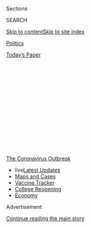 <div id="app">

<div>

<div>

<div>

<div class="NYTAppHideMasthead css-1q2w90k e1suatyy0">

<div class="section css-ui9rw0 e1suatyy2">

<div class="css-eph4ug er09x8g0">

<div class="css-6n7j50">

</div>

<span class="css-1dv1kvn">Sections</span>

<div class="css-10488qs">

<span class="css-1dv1kvn">SEARCH</span>

</div>

[Skip to content](#site-content)[Skip to site
index](#site-index)

</div>

<div id="masthead-section-label" class="css-1wr3we4 eaxe0e00">

[Politics](https://www.nytimes.com/section/politics)

</div>

<div class="css-10698na e1huz5gh0">

</div>

</div>

<div id="masthead-bar-one" class="section hasLinks css-15hmgas e1csuq9d3">

<div class="css-uqyvli e1csuq9d0">

</div>

<div class="css-1uqjmks e1csuq9d1">

</div>

<div class="css-9e9ivx">

[](https://myaccount.nytimes.com/auth/login?response_type=cookie&client_id=vi)

</div>

<div class="css-1bvtpon e1csuq9d2">

[Today’s
Paper](https://www.nytimes.com/section/todayspaper)

</div>

</div>

</div>

</div>

<div data-aria-hidden="false">

<div id="site-content" data-role="main">

<div>

<div class="css-1aor85t" style="opacity:0.000000001;z-index:-1;visibility:hidden">

<div class="css-1hqnpie">

<div class="css-epjblv">

<span class="css-17xtcya">[Politics](/section/politics)</span><span class="css-x15j1o">|</span><span class="css-fwqvlz">Wartime
Production Law Has Been Used Routinely, but Not With
Coronavirus</span>

</div>

<div class="css-k008qs">

<div class="css-1iwv8en">

<span class="css-18z7m18"></span>

<div>

</div>

</div>

<span class="css-1n6z4y">https://nyti.ms/2UP4ige</span>

<div class="css-1705lsu">

<div class="css-4xjgmj">

<div class="css-4skfbu" data-role="toolbar" data-aria-label="Social Media Share buttons, Save button, and Comments Panel with current comment count" data-testid="share-tools">

  - 
  - 
  - 
  - 
    
    <div class="css-6n7j50">
    
    </div>

  - 

</div>

</div>

</div>

</div>

</div>

</div>

<div id="NYT_TOP_BANNER_REGION" class="css-13pd83m">

<div>

<div id="styln-prism-menu-1592847958612" class="section interactive-content interactive-size-medium css-1edisqu">

<div class="css-17ih8de interactive-body">

<div id="scroll-container" class="css-1gj85ro">

[<span class="styln-title-wrap"><span class="css-1pje3qr">The
Coronavirus</span><span class="css-1pje3qr">
Outbreak</span></span>](https://www.nytimes.com/news-event/coronavirus?action=click&pgtype=Article&state=default&region=TOP_BANNER&context=storylines_menu)

  - <span class="css-kqxiym" data-emphasize="true">live</span>[Latest
    Updates](https://www.nytimes.com/2020/08/03/world/coronavirus-covid-19.html?action=click&pgtype=Article&state=default&region=TOP_BANNER&context=storylines_menu)
  - [Maps and
    Cases](https://www.nytimes.com/interactive/2020/us/coronavirus-us-cases.html?action=click&pgtype=Article&state=default&region=TOP_BANNER&context=storylines_menu)
  - [Vaccine
    Tracker](https://www.nytimes.com/interactive/2020/science/coronavirus-vaccine-tracker.html?action=click&pgtype=Article&state=default&region=TOP_BANNER&context=storylines_menu)
  - [College
    Reopening](https://www.nytimes.com/2020/08/02/us/covid-college-reopening.html?action=click&pgtype=Article&state=default&region=TOP_BANNER&context=storylines_menu)
  - [Economy](https://www.nytimes.com/live/2020/08/03/business/stock-market-today-coronavirus?action=click&pgtype=Article&state=default&region=TOP_BANNER&context=storylines_menu)

</div>

</div>

</div>

</div>

</div>

<div id="top-wrapper" class="css-1sy8kpn">

<div id="top-slug" class="css-l9onyx">

Advertisement

</div>

[Continue reading the main
story](#after-top)

<div class="ad top-wrapper" style="text-align:center;height:100%;display:block;min-height:250px">

<div id="top" class="place-ad" data-position="top" data-size-key="top">

</div>

</div>

<div id="after-top">

</div>

</div>

<div>

<div id="sponsor-wrapper" class="css-1hyfx7x">

<div id="sponsor-slug" class="css-19vbshk">

Supported by

</div>

[Continue reading the main
story](#after-sponsor)

<div id="sponsor" class="ad sponsor-wrapper" style="text-align:center;height:100%;display:block">

</div>

<div id="after-sponsor">

</div>

</div>

<div class="css-186x18t">

</div>

<div class="css-1vkm6nb ehdk2mb0">

# Wartime Production Law Has Been Used Routinely, but Not With Coronavirus

</div>

The Defense Production Act has been invoked hundreds of thousands of
times in the Trump years. But with the pandemic, the president sees it
as a “break the glass” last resort.

<div class="css-79elbk" data-testid="photoviewer-wrapper">

<div class="css-z3e15g" data-testid="photoviewer-wrapper-hidden">

</div>

<div class="css-1a48zt4 ehw59r15" data-testid="photoviewer-children">

![<span class="css-16f3y1r e13ogyst0" data-aria-hidden="true">A
technician testing ventilators at Bloom Energy, a fuel cell company in
California that has transitioned to refurbishing
ventilators.</span><span class="css-cnj6d5 e1z0qqy90" itemprop="copyrightHolder"><span class="css-1ly73wi e1tej78p0">Credit...</span><span><span>Pool
photo by Beth
Laberge</span></span></span>](https://static01.nyt.com/images/2020/03/31/us/politics/31dc-virus-dpa1/merlin_171076446_1d17beea-9c0a-4c57-969b-edc268d85d24-articleLarge.jpg?quality=75&auto=webp&disable=upscale)

</div>

</div>

<div class="css-18e8msd">

<div class="css-pdw9fk epjyd6m0">

<div class="css-1txwxcy ey68jwv0" data-aria-hidden="true">

[![Zolan
Kanno-Youngs](https://static01.nyt.com/images/2019/12/13/reader-center/author-zolan-kanno-youngs/author-zolan-kanno-youngs-thumbLarge.png
"Zolan Kanno-Youngs")](https://www.nytimes.com/by/zolan-kanno-youngs)[![Ana
Swanson](https://static01.nyt.com/images/2018/12/10/multimedia/author-ana-swanson/author-ana-swanson-thumbLarge.png
"Ana Swanson")](https://www.nytimes.com/by/ana-swanson)

</div>

<div class="css-1baulvz">

By [<span class="css-1baulvz" itemprop="name">Zolan
Kanno-Youngs</span>](https://www.nytimes.com/by/zolan-kanno-youngs) and
[<span class="css-1baulvz last-byline" itemprop="name">Ana
Swanson</span>](https://www.nytimes.com/by/ana-swanson)

</div>

</div>

  - 
    
    <div class="css-ld3wwf e16638kd2">
    
    March 31,
    2020
    
    </div>

  - 
    
    <div class="css-4xjgmj">
    
    <div class="css-d8bdto" data-role="toolbar" data-aria-label="Social Media Share buttons, Save button, and Comments Panel with current comment count" data-testid="share-tools">
    
      - 
      - 
      - 
      - 
        
        <div class="css-6n7j50">
        
        </div>
    
      - 
    
    </div>
    
    </div>

</div>

</div>

<div class="section meteredContent css-1r7ky0e" name="articleBody" itemprop="articleBody">

<div class="css-1fanzo5 StoryBodyCompanionColumn">

<div class="css-53u6y8">

WASHINGTON — Chemicals used to construct military missiles. Materials
needed to build drones. Body armor for agents patrolling the southwest
border. Equipment for natural disaster response.

A Korean War-era law called the [Defense Production
Act](https://www.nytimes.com/2020/07/22/us/politics/coronavirus-defense-production-act.html)
has been used to place hundreds of thousands of orders by President
Trump and his administration to ensure the procurement of vital
equipment, according to reports submitted to Congress and interviews
with former government officials.

Yet as governors and members of Congress plead with the president to use
the law to force the production of ventilators and other medical
equipment to combat [the coronavirus
pandemic](https://www.nytimes.com/news-event/coronavirus), he has for
weeks treated it like a “break the glass” last resort, to be invoked
only when all else fails.

“You know, we’re a country not based on nationalizing our business,” Mr.
Trump said earlier this month. “Call a person over in Venezuela, ask
them how did nationalization of their businesses work out? Not too
well.”

</div>

</div>

<div class="css-1fanzo5 StoryBodyCompanionColumn">

<div class="css-53u6y8">

The Defense Production Act includes a range of authorities including
issuing loans to expand a vendor’s capacity, controlling the
distribution of a company’s products and the more commonly used power of
compelling companies to prioritize the government’s order over those of
other clients.

The law’s frequent use, especially by the military to give its contract
priority ratings to jump ahead of a vendor’s other clients, has prompted
those most familiar with it to question why the administration has been
so hesitant to tap it for a public health emergency that as of Tuesday
has killed more than 3,600 Americans and sickened 181,000.

“What’s more important? Building an aircraft carrier or a frigate using
priority ratings or saving a hundred thousand lives using priorities for
ventilators?” said Larry Hall, who retired in August as the director of
the Defense Production Act program division at the Federal Emergency
Management Agency. “If we used the president’s logic, most of our
economy is already nationalized. But it isn’t.”

On Friday, the president said he had finally pressed the law into action
to force General Motors to step up efforts to manufacture ventilators.
Then the federal authorities [raided the home of a
hoarder](https://www.justice.gov/usao-nj/pr/brooklyn-man-arrested-assaulting-fbi-agents-and-making-false-statements-about-his)
in Brooklyn and his warehouse in New Jersey, invoking the Defense
Production Act to recoup tens of thousands of surgical masks.

Those actions could presage a wider use of the law now that Peter
Navarro, the White House trade adviser, has been appointed the
coordinator of Defense Production Act policy. The law gives the
government the power to subpoena firms and force companies to fulfill
the government’s contractual obligations before those of other clients.
Mr. Navarro, who has in the past criticized multinational companies like
General Motors and Walmart for cheating workers and sending jobs abroad,
appears to relish his new role marshaling American industry.

</div>

</div>

<div class="css-1fanzo5 StoryBodyCompanionColumn">

<div class="css-53u6y8">

But critics fear that weeks of dithering have already locked in deadly
shortages at American
hospitals.

<div id="NYT_MAIN_CONTENT_1_REGION" class="css-9tf9ac">

<div>

<div id="styln-covid-updates-world" class="section interactive-content interactive-size-medium css-1ftcdic">

<div class="css-17ih8de interactive-body">

<div id="styln-briefing-block" data-asset-id="QXJ0aWNsZTpueXQ6Ly9hcnRpY2xlLzZkMDlhMjVlLTQxZDYtNWE3ZC04NzFjLTNiMDkyMGU0NjA2Zg==">

<div class="briefing-block-header-section">

# [Latest Updates: Global Coronavirus Outbreak](https://www.nytimes.com/2020/08/03/world/coronavirus-covid-19.html?action=click&pgtype=Article&state=default&region=MAIN_CONTENT_1&context=storylines_live_updates)

<div class="briefing-block-ts">

Updated 2020-08-04T01:26:47.893Z

</div>

</div>

  - [Birx, criticized by Trump, is defended by Fauci on the pandemic’s
    spread.](https://www.nytimes.com/2020/08/03/world/coronavirus-covid-19.html?action=click&pgtype=Article&state=default&region=MAIN_CONTENT_1&context=storylines_live_updates#link-4e40df05)
  - [Trump derides Democrats as lawmakers and administration officials
    try to break stimulus
    impasse.](https://www.nytimes.com/2020/08/03/world/coronavirus-covid-19.html?action=click&pgtype=Article&state=default&region=MAIN_CONTENT_1&context=storylines_live_updates#link-15e7f995)
  - [As some students and teachers go back to school in the U.S.,
    they’re bringing the virus with
    them.](https://www.nytimes.com/2020/08/03/world/coronavirus-covid-19.html?action=click&pgtype=Article&state=default&region=MAIN_CONTENT_1&context=storylines_live_updates#link-4c85ed64)

<div class="briefing-block-footer">

<div class="briefing-block-footer-meta">

[See more
updates](https://www.nytimes.com/2020/08/03/world/coronavirus-covid-19.html?action=click&pgtype=Article&state=default&region=MAIN_CONTENT_1&context=storylines_live_updates)

</div>

<div class="briefing-block-briefinglinks">

<span>More live coverage:</span>
[Markets](https://www.nytimes.com/live/2020/08/03/business/stock-market-today-coronavirus?action=click&pgtype=Article&state=default&region=MAIN_CONTENT_1&context=storylines_live_updates)

</div>

</div>

</div>

</div>

</div>

</div>

</div>

Mr. Trump has “discretely, just in a discrete way, done something about
ventilators. But there’s an overall appeal for him to do much, much
more,” Speaker Nancy Pelosi said on Tuesday. “And this is nothing that
can be handled piecemeal. It has to be across the board.”

Invoking the Defense Production Act is hardly a rare occurrence. As
recently as last summer, the Department of Defense used it to [obtain
rare earth
metals](https://www.businessdefense.gov/News/News-Display/Article/1913110/defense-production-act-title-iii-presidential-determinations-to-strengthen-the/)
needed to build lasers, jet engines and armored vehicles.

The Defense Department estimates that it has used the law’s powers
300,000 times a year. The Department of Homeland Security — including
its subsidiary, FEMA — placed more than 1,000 so-called rated orders in
2018, often for hurricane and other disaster response and recovery
efforts, according to [a
report](https://www.fema.gov/media-library-data/1582898704576-dc44bbe61cce3cf763cc8a6b92617188/2018_DPAC_Report_to_Congress.pdf)
submitted to Congress in 2019 by a committee of federal agencies formed
to plan for the effective use of the law.

The law, which was used frequently by previous administrations as well,
does not permit the federal government to assert complete control over a
company. The federal government can, however, use it to jump ahead of
other clients or issue loans so a company can buy all of the supplies it
needs to complete the government’s order by a specific date. A rarely
used authority of the law also allows the administration to control the
distribution of a company’s products and determine where such materials
go.

The Pentagon has long been aggressive in its use of the law, inserting
language from the wartime act into contracts to ensure delivery of
products by a specific date.

For the coronavirus pandemic, Mr. Trump has elected to rely on the
volunteerism of the private sector to obtain additional personal
protective equipment, virus test kits and hospital equipment. He and his
advisers have argued that using the act has been unnecessary, given the
outpouring of support from large and small American companies — from
Ford to MyPillow — that are retooling their factories to make masks,
ventilators and gloves.

</div>

</div>

<div class="css-1fanzo5 StoryBodyCompanionColumn">

<div class="css-53u6y8">

People familiar with the president’s thinking say he has been skeptical
of using the law, seeing it as anti-American. But politics may have also
influenced Mr. Trump’s decision. The president has repeatedly tried to
deflect responsibility for the most significant crisis on American soil
in decades. Using the Defense Production Act would make it clear that
the government is in charge.

Many corporate executives have also lobbied the Trump administration
against using the act, saying they fear that more government
intervention and bureaucracy at a time of intense supply chain
disruptions could do more harm than good.

“The Defense Production Act isn’t a magic wand,” said Neil Bradley, the
executive vice president and chief policy officer at the U.S. Chamber of
Commerce.

“It can’t produce highly specialized manufacturing equipment overnight,”
he added. “It can’t convert a refrigerator factory into a ventilator
factory.”

The only company the administration has targeted with the law is General
Motors. But more actions could come: Mr. Navarro said he anticipated
frequently using the law to crack down on hoarding and price gouging,
and he added that the government might also use the act to ensure
resources are allocated to companies making protective equipment,
medicines and other medical supplies.

“We won’t hesitate to use this where we need to,” he said.

So far, the administration has not been so decisive.

</div>

</div>

<div class="css-1fanzo5 StoryBodyCompanionColumn">

<div class="css-53u6y8">

Peter T. Gaynor, the FEMA administrator, said on CNN last week that the
administration would use the law to procure 60,000 coronavirus test
kits, only to back off hours later.

</div>

</div>

<div class="css-79elbk" data-testid="photoviewer-wrapper">

<div class="css-z3e15g" data-testid="photoviewer-wrapper-hidden">

</div>

<div class="css-1a48zt4 ehw59r15" data-testid="photoviewer-children">

![<span class="css-16f3y1r e13ogyst0" data-aria-hidden="true">A General
Motors plant in Lansing, Mich. President Trump has accused the company
of moving too slowly to produce
ventilators.</span><span class="css-cnj6d5 e1z0qqy90" itemprop="copyrightHolder"><span class="css-1ly73wi e1tej78p0">Credit...</span><span>Bill
Pugliano/Getty
Images</span></span>](https://static01.nyt.com/images/2020/03/31/us/politics/31dc-virus-dpa2/merlin_169290744_11e587b4-c14c-4962-b625-dad2648145b5-articleLarge.jpg?quality=75&auto=webp&disable=upscale)

</div>

</div>

<div class="css-1fanzo5 StoryBodyCompanionColumn">

<div class="css-53u6y8">

With General Motors, it is unclear what the act accomplished. The
company had already announced its intention to collaborate with the
medical device firm Ventec Life Systems to produce ventilators.

After the president threatened on Friday to invoke the Defense
Production Act against G.M., the automaker announced that the venture
would aim to produce up to 10,000 ventilators a
month.

<div id="NYT_MAIN_CONTENT_3_REGION" class="css-9tf9ac">

<div>

<div id="styln-prism-freeform-1594220623585" class="section interactive-content interactive-size-medium css-1ftcdic">

<div class="css-17ih8de interactive-body">

<div id="prism-freeform-block-38059" class="css-19mumt8" data-role="complementary" data-storyline="The Coronavirus Outbreak" data-truncated="true" tabindex="0">

<div class="css-a8d9oz">

<div class="css-eb027h">

[](https://www.nytimes.com/news-event/coronavirus?action=click&pgtype=Article&state=default&region=MAIN_CONTENT_3&context=storylines_faq)

### The Coronavirus Outbreak ›

#### Frequently Asked Questions

Updated August 3, 2020

  - #### I’m a small-business owner. Can I get relief?
    
      - The [stimulus bills enacted in
        March](https://www.nytimes.com/article/small-business-loans-stimulus-grants-freelancers-coronavirus.html?action=click&pgtype=Article&state=default&region=MAIN_CONTENT_3&context=storylines_faq)
        offer help for the millions of American small businesses. Those
        eligible for aid are businesses and nonprofit organizations with
        fewer than 500 workers, including sole proprietorships,
        independent contractors and freelancers. Some larger companies
        in some industries are also eligible. The help being offered,
        which is being managed by the Small Business Administration,
        includes the Paycheck Protection Program and the Economic Injury
        Disaster Loan program. But lots of folks have [not yet seen
        payouts.](https://www.nytimes.com/interactive/2020/05/07/business/small-business-loans-coronavirus.html?action=click&pgtype=Article&state=default&region=MAIN_CONTENT_3&context=storylines_faq)
        Even those who have received help are confused: The rules are
        draconian, and some are stuck sitting on [money they don’t know
        how to
        use.](https://www.nytimes.com/2020/05/02/business/economy/loans-coronavirus-small-business.html?action=click&pgtype=Article&state=default&region=MAIN_CONTENT_3&context=storylines_faq)
        Many small-business owners are getting less than they expected
        or [not hearing anything at
        all.](https://www.nytimes.com/2020/06/10/business/Small-business-loans-ppp.html?action=click&pgtype=Article&state=default&region=MAIN_CONTENT_3&context=storylines_faq)

  - #### What are my rights if I am worried about going back to work?
    
      - Employers have to provide [a safe
        workplace](https://www.osha.gov/SLTC/covid-19/standards.html)
        with policies that protect everyone equally. [And if one of your
        co-workers tests positive for the coronavirus, the
        C.D.C.](https://www.nytimes.com/article/coronavirus-money-unemployment.html?action=click&pgtype=Article&state=default&region=MAIN_CONTENT_3&context=storylines_faq)
        has said that [employers should tell their
        employees](https://www.cdc.gov/coronavirus/2019-ncov/community/guidance-business-response.html)
        -- without giving you the sick employee’s name -- that they may
        have been exposed to the virus.

  - #### Should I refinance my mortgage?
    
      - [It could be a good
        idea,](https://www.nytimes.com/article/coronavirus-money-unemployment.html?action=click&pgtype=Article&state=default&region=MAIN_CONTENT_3&context=storylines_faq)
        because mortgage rates have [never been
        lower.](https://www.nytimes.com/2020/07/16/business/mortgage-rates-below-3-percent.html?action=click&pgtype=Article&state=default&region=MAIN_CONTENT_3&context=storylines_faq)
        Refinancing requests have pushed mortgage applications to some
        of the highest levels since 2008, so be prepared to get in line.
        But defaults are also up, so if you’re thinking about buying a
        home, be aware that some lenders have tightened their standards.

  - #### What is school going to look like in September?
    
      - It is unlikely that many schools will return to a normal
        schedule this fall, requiring the grind of [online
        learning](https://www.nytimes.com/2020/06/05/us/coronavirus-education-lost-learning.html?action=click&pgtype=Article&state=default&region=MAIN_CONTENT_3&context=storylines_faq),
        [makeshift child
        care](https://www.nytimes.com/2020/05/29/us/coronavirus-child-care-centers.html?action=click&pgtype=Article&state=default&region=MAIN_CONTENT_3&context=storylines_faq)
        and [stunted
        workdays](https://www.nytimes.com/2020/06/03/business/economy/coronavirus-working-women.html?action=click&pgtype=Article&state=default&region=MAIN_CONTENT_3&context=storylines_faq)
        to continue. California’s two largest public school districts —
        Los Angeles and San Diego — said on July 13, that [instruction
        will be remote-only in the
        fall](https://www.nytimes.com/2020/07/13/us/lausd-san-diego-school-reopening.html?action=click&pgtype=Article&state=default&region=MAIN_CONTENT_3&context=storylines_faq),
        citing concerns that surging coronavirus infections in their
        areas pose too dire a risk for students and teachers. Together,
        the two districts enroll some 825,000 students. They are the
        largest in the country so far to abandon plans for even a
        partial physical return to classrooms when they reopen in
        August. For other districts, the solution won’t be an
        all-or-nothing approach. [Many
        systems](https://bioethics.jhu.edu/research-and-outreach/projects/eschool-initiative/school-policy-tracker/),
        including the nation’s largest, New York City, are devising
        [hybrid
        plans](https://www.nytimes.com/2020/06/26/us/coronavirus-schools-reopen-fall.html?action=click&pgtype=Article&state=default&region=MAIN_CONTENT_3&context=storylines_faq)
        that involve spending some days in classrooms and other days
        online. There’s no national policy on this yet, so check with
        your municipal school system regularly to see what is happening
        in your community.

  - #### Is the coronavirus airborne?
    
      - The coronavirus [can stay aloft for hours in tiny droplets in
        stagnant
        air](https://www.nytimes.com/2020/07/04/health/239-experts-with-one-big-claim-the-coronavirus-is-airborne.html?action=click&pgtype=Article&state=default&region=MAIN_CONTENT_3&context=storylines_faq),
        infecting people as they inhale, mounting scientific evidence
        suggests. This risk is highest in crowded indoor spaces with
        poor ventilation, and may help explain super-spreading events
        reported in meatpacking plants, churches and restaurants. [It’s
        unclear how often the virus is
        spread](https://www.nytimes.com/2020/07/06/health/coronavirus-airborne-aerosols.html?action=click&pgtype=Article&state=default&region=MAIN_CONTENT_3&context=storylines_faq)
        via these tiny droplets, or aerosols, compared with larger
        droplets that are expelled when a sick person coughs or sneezes,
        or transmitted through contact with contaminated surfaces, said
        Linsey Marr, an aerosol expert at Virginia Tech. Aerosols are
        released even when a person without symptoms exhales, talks or
        sings, according to Dr. Marr and more than 200 other experts,
        who [have outlined the evidence in an open letter to the World
        Health
        Organization](https://academic.oup.com/cid/article/doi/10.1093/cid/ciaa939/5867798).

<div id="styln-survey-component-38059" class="styln-survey-component" data-surveyname="faq" data-surveystoryline="coronavirus">

</div>

</div>

<div class="css-6mllg9">

</div>

<div class="css-pmm6ed">

<span class="css-5gimkt"></span>

</div>

</div>

</div>

</div>

</div>

</div>

</div>

“We cannot afford to lose hours in this crisis, much less days, in the
production of ventilators,” Mr. Navarro said, adding that G.M. had been
working too slowly.

While Mr. Trump has generally refrained from using the law, the recently
passed economic stabilization package included $1 billion to take action
under the Defense Production Act and ramp up purchases of necessary
medical equipment, protective gear and medicines.

Mr. Trump issued an executive order granting the Health and Human
Services Department and other federal agency leaders the authority to
use the act to compel companies to produce medical equipment. But the
agencies have been ambiguous about their plans.

Lizzie Litzow, a spokeswoman for FEMA, said the agency was “in the
process of reviewing” the authorities of the production act.

</div>

</div>

<div class="css-1fanzo5 StoryBodyCompanionColumn">

<div class="css-53u6y8">

The Department of Health and Human Services did not immediately respond
to a request for comment.

The law permits federal agencies to skip an often bureaucratic
procurement process that can take months and force companies to come to
the table to sign a contract. Given the speed of the crisis, Joshua
Gotbaum, a former assistant secretary of defense for economic security,
said the government did not have the luxury of normal bidding and
contracting.

“Under the process of business as usual, they’re not even going to award
contracts until this month or April, then there will be a protest,” he
said. “Under the Defense Production Act, they could have sat down with
people in February” and finalized a contract.

Previous administrations have also been hesitant to invoke the law for
nonmilitary matters.

If the federal government used the law to make itself the priority,
other clients that had worked through the company’s procurement process
could have their orders delayed, though under the law, the vendor is
protected from lawsuits.

“My general experience is when you’re in the midst of a national crisis,
contractors generally speaking want to help,” said Ernest B. Abbott, who
was the general counsel of FEMA during the Clinton administration. “They
want to participate. They want to be able to keep their people employed
to build what’s needed for the nation.”

But Mr. Hall, who in the months after Mr. Trump took office assisted
Customs and Border Protection in using the law to secure body armor from
Armor Express, a Michigan-based company, said such caution had allowed
understanding of the law’s powers to atrophy.

“You have people on the civil side saying, ‘What is this thing? I might
get in trouble using it,’” Mr. Hall said.

While FEMA and Health and Human Services have discussed the law in
training situations, Mr. Hall said he often had to press his superiors
to prepare for its use in the event of a national emergency, such as a
pandemic.

</div>

</div>

<div class="css-1fanzo5 StoryBodyCompanionColumn">

<div class="css-53u6y8">

“They had the authority to do this years ago,” Mr. Hall said. “They
could have filled up the medical stockpile with priority ratings if they
thought it was necessary.”

Maggie Haberman contributed reporting from New York, and Noah Weiland
from Washington.

</div>

</div>

<div>

</div>

</div>

<div>

</div>

<div>

</div>

<div>

</div>

<div>

<div id="bottom-wrapper" class="css-1ede5it">

<div id="bottom-slug" class="css-l9onyx">

Advertisement

</div>

[Continue reading the main
story](#after-bottom)

<div id="bottom" class="ad bottom-wrapper" style="text-align:center;height:100%;display:block;min-height:90px">

</div>

<div id="after-bottom">

</div>

</div>

</div>

</div>

</div>

## Site Index

<div>

</div>

## Site Information Navigation

  - [© <span>2020</span> <span>The New York Times
    Company</span>](https://help.nytimes.com/hc/en-us/articles/115014792127-Copyright-notice)

<!-- end list -->

  - [NYTCo](https://www.nytco.com/)
  - [Contact
    Us](https://help.nytimes.com/hc/en-us/articles/115015385887-Contact-Us)
  - [Work with us](https://www.nytco.com/careers/)
  - [Advertise](https://nytmediakit.com/)
  - [T Brand Studio](http://www.tbrandstudio.com/)
  - [Your Ad
    Choices](https://www.nytimes.com/privacy/cookie-policy#how-do-i-manage-trackers)
  - [Privacy](https://www.nytimes.com/privacy)
  - [Terms of
    Service](https://help.nytimes.com/hc/en-us/articles/115014893428-Terms-of-service)
  - [Terms of
    Sale](https://help.nytimes.com/hc/en-us/articles/115014893968-Terms-of-sale)
  - [Site
    Map](https://spiderbites.nytimes.com)
  - [Help](https://help.nytimes.com/hc/en-us)
  - [Subscriptions](https://www.nytimes.com/subscription?campaignId=37WXW)

</div>

</div>

</div>

</div>
